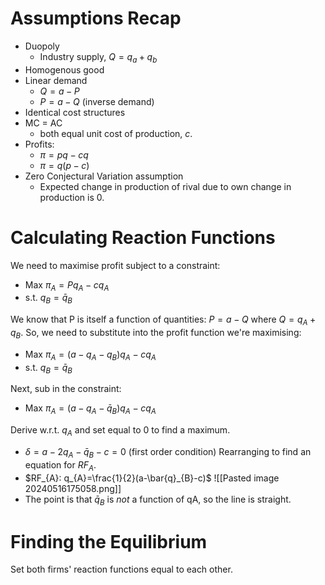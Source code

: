 # Assumptions Recap
- Duopoly
	- Industry supply, $Q=q_{a}+q_{b}$
- Homogenous good
- Linear demand
	- $Q=a-P$
	- $P=a-Q$ (inverse demand)
- Identical cost structures
- MC = AC
	- both equal unit cost of production, $c$.
- Profits:
	- $\pi=pq-cq$
	- $\pi=q(p-c)$
- Zero Conjectural Variation assumption
	- Expected change in production of rival due to own change in production is 0.
# Calculating Reaction Functions
We need to maximise profit subject to a constraint:
- Max $\pi_{A}=Pq_{A}-cq_{A}$
- s.t. $q_{B}=\bar{q}_{B}$

We know that P is itself a function of quantities: $P=a-Q$ where $Q=q_{A}+q_{B}$.
So, we need to substitute into the profit function we're maximising:
- Max $\pi_{A}=(a-q_{A}-q_{B})q_{A}-cq_{A}$
- s.t. $q_{B}=\bar{q}_{B}$

Next, sub in the constraint:
- Max $\pi_{A}=(a-q_{A}-\bar{q}_{B})q_{A}-cq_{A}$

Derive w.r.t. $q_{A}$ and set equal to 0 to find a maximum.
- $\delta =a-2q_{A}-\bar{q}_{B}-c=0$ (first order condition)
Rearranging to find an equation for $RF_{A}$.
- $RF_{A}: q_{A}=\frac{1}{2}(a-\bar{q}_{B}-c)$
![[Pasted image 20240516175058.png]]
- The point is that $\bar{q}_{B}$ is *not* a function of qA, so the line is straight.
# Finding the Equilibrium
Set both firms' reaction functions equal to each other.